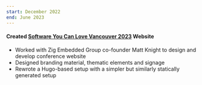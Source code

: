 ```yaml
---
start: December 2022
end: June 2023
---
```


#### Created [Software You Can Love Vancouver 2023](https://softwareyoucanlove.ca/) Website

- Worked with Zig Embedded Group co-founder Matt Knight to design and develop conference website
- Designed branding material, thematic elements and signage
- Rewrote a Hugo-based setup with a simpler but similarly statically generated setup
